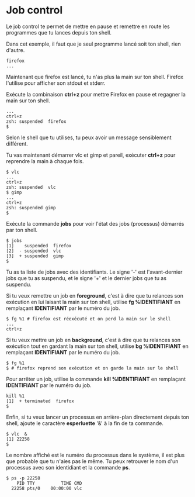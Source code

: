 # Job control

Le job control te permet de mettre en pause et remettre en route les programmes
que tu lances depuis ton shell.

Dans cet exemple, il faut que je seul programme lancé soit ton shell, rien
d'autre.

```text
firefox
...
```

Maintenant que firefox est lancé, tu n'as plus la main sur ton shell. Firefox
l'utilise pour afficher son stdout et stderr.

Exécute la combinaison **ctrl+z** pour mettre Firefox en pause et regagner la
main sur ton shell.

```text
...
ctrl+z
zsh: suspended  firefox
$
```

Selon le shell que tu utilises, tu peux avoir un message sensiblement différent.

Tu vas maintenant démarrer vlc  et gimp et pareil, exécuter **ctrl+z** pour
reprendre la main à chaque fois.

```text
$ vlc
...
ctrl+z
zsh: suspended  vlc
$ gimp
...
ctrl+z
zsh: suspended gimp
$
```

Exécute la commande **jobs** pour voir l'état des jobs (processus) démarrés par
ton shell.

```text
$ jobs
[1]    suspended  firefox
[2]  - suspended  vlc
[3]  + suspended  gimp
$
```

Tu as ta liste de jobs avec des identifiants. Le signe '-' est l'avant-dernier
jobs que tu as suspendu, et le signe '+' et le dernier jobs que tu as suspendu.

Si tu veux remettre un job en **foreground**, c'est à dire que tu relances son
exécution en lui laisant la main sur ton shell, utilise **fg %IDENTIFIANT** en
remplaçant **IDENTIFIANT** par le numéro du job.

```text
$ fg %1 # firefox est réexécuté et on perd la main sur le shell
...
ctrl+z
```

Si tu veux mettre un job en **background**, c'est à dire que tu relances son
exécution tout en gardant la main sur ton shell, utilise **bg %IDENTIFIANT** en
remplaçant **IDENTIFIANT** par le numéro du job.

```text
$ fg %1
$ # firefox reprend son exécution et on garde la main sur le shell
```

Pour arrêter un job, utilise la commande **kill %IDENTIFIANT** en remplaçant
**IDENTIFIANT** par le numéro du job.

```text
kill %1
[1]  + terminated  firefox
$
```

Enfin, si tu veux lancer un processus en arrière-plan directement depuis ton
shell, ajoute le caractère **esperluette** '&' à la fin de ta commande.
```text
$ vlc  &
[1] 22258
$
```

Le nombre affiché est le numéro du processus dans le système, il est plus que
probable que tu n'aies pas le même. Tu peux retrouver le nom d'un processus avec
son identidiant et la commande **ps**.

```text
$ ps -p 22258
    PID TTY          TIME CMD
  22258 pts/0    00:00:00 vlc
```
